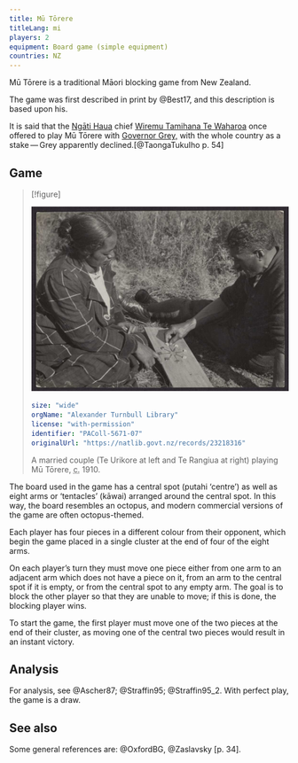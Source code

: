 ```yaml
---
title: Mū Tōrere
titleLang: mi
players: 2
equipment: Board game (simple equipment)
countries: NZ
---
```


<p class="lead">
<span lang="mi" class="noun aka">Mū Tōrere</span> is a traditional Māori blocking game from New Zealand.
</p>

The game was first described in print by @Best17, and this description is based upon his.

It is said that the [Ngāti Haua](https://en.wikipedia.org/wiki/Ng%C4%81ti_Hau%C4%81) chief [Wiremu Tamihana Te Waharoa](https://en.wikipedia.org/wiki/Wiremu_Tamihana) once offered to play <span lang="mi" class="noun">Mū Tōrere</span> with [Governor Grey,](https://en.wikipedia.org/wiki/George_Grey) with the whole country as a stake — Grey apparently declined.[@TaongaTukuIho p. 54]

## Game

> [!figure]
>
> ![](mu_torere.jpg)
>
> ```yaml
> size: "wide"
> orgName: "Alexander Turnbull Library"
> license: "with-permission"
> identifier: "PAColl-5671-07"
> originalUrl: "https://natlib.govt.nz/records/23218316"
> ```
>
> A married couple (Te Urikore at left and Te Rangiua at right) playing Mū Tōrere, <abbr title="circa">c.</abbr> 1910.


The board used in the game has a central spot (<span lang="mi">putahi</span> ‘centre’) as well as eight arms or ‘tentacles’ (<span lang="mi">kāwai</span>) arranged around the central spot. In this way, the board resembles an octopus, and modern commercial versions of the game are often octopus-themed.

Each player has four pieces in a different colour from their opponent, which begin the game placed in a single cluster at the end of four of the eight arms.

On each player’s turn they must move one piece either from one arm to an adjacent arm which does not have a piece on it, from an arm to the central spot if it is empty, or from the central spot to any empty arm. The goal is to block the other player so that they are unable to move; if this is done, the blocking player wins.

To start the game, the first player must move one of the two pieces at the end of their cluster, as moving one of the central two pieces would result in an instant victory.

## Analysis

For analysis, see @Ascher87; @Straffin95; @Straffin95_2. With perfect play, the game is a draw.

## See also

Some general references are: @OxfordBG, @Zaslavsky [p. 34].
